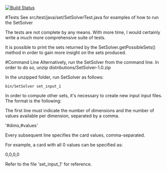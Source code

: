 [![Build Status](https://travis-ci.org/yeison/SetSolver.svg?branch=master)](https://travis-ci.org/yeison/SetSolver)

#Tests
See src/test/java/set/SetSolverTest.java for examples of how to run the SetSolver

The tests are not complete by any means. With more time, I would certainly write a much more comprehensive suite of tests.

It is possible to print the sets returned by the SetSolver.getPossibleSets() method in order to gain more insight on the sets produced.

#Command Line
Alternatively, run the SetSolver from the command line.  In order to do so, unzip distributions/SetSolver-1.0.zip

In the unzipped folder, run SetSolver as follows:

```
bin/SetSolver set_input_1
```

In order to compute other sets, it's necessary to create new input input files.  The format is the following:

The first line must indicate the number of dimensions and the number of values available per dimension, separated by a comma.

'#dims,#values'

Every subsequent line specifies the card values, comma-separated.

For example, a card with all 0 values can be specified as:

0,0,0,0

Refer to the file 'set_input_1' for reference.